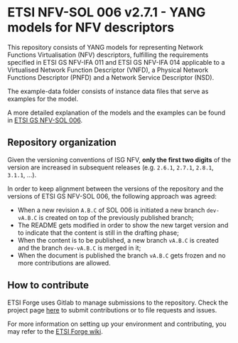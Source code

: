 # ETSI NFV-SOL 006 v2.7.1 - YANG models for NFV descriptors

This repository consists of YANG models for representing Network Functions Virtualisation (NFV)
descriptors, fulfilling the requirements specified in ETSI GS NFV-IFA 011 and 
ETSI GS NFV-IFA 014 applicable to a Virtualised Network Function Descriptor (VNFD), 
a Physical Network Functions Descriptor (PNFD) and a Network Service Descriptor (NSD).

The example-data folder consists of instance data files that serve as examples for the model. 

A more detailed explanation of the models and the examples can be found in [ETSI GS NFV-SOL 006](https://portal.etsi.org/webapp/WorkProgram/Report_WorkItem.asp?WKI_ID=57489).

## Repository organization

Given the versioning conventions of ISG NFV, **only the first two digits** of the version are increased in subsequent releases (e.g. `2.6.1`, `2.7.1`, `2.8.1`, `3.1.1`, ...).

In order to keep alignment between the versions of the repository and the versions of ETSI GS NFV-SOL 006, the following approach was agreed:

* When a new revision `A.B.C` of SOL 006 is initiated a new branch `dev-vA.B.C` is created on top of the previously published branch;
* The README gets modified in order to show the new target version and to indicate that the content is still in the drafting phase;
* When the content is to be published, a new branch `vA.B.C` is created and the branch `dev-vA.B.C` is merged in it;
* When the document is published the branch `vA.B.C` gets frozen and no more contributions are allowed. 

## How to contribute

ETSI Forge uses Gitlab to manage submissions to the repository. 
Check the project page [here](https://forge.etsi.org/rep/nfv/SOL006) to submit contributions or to file requests and issues.

For more information on setting up your environment and contributing, you may 
refer to the [ETSI Forge wiki](https://forge.etsi.org/wiki/index.php/Main_Page).

